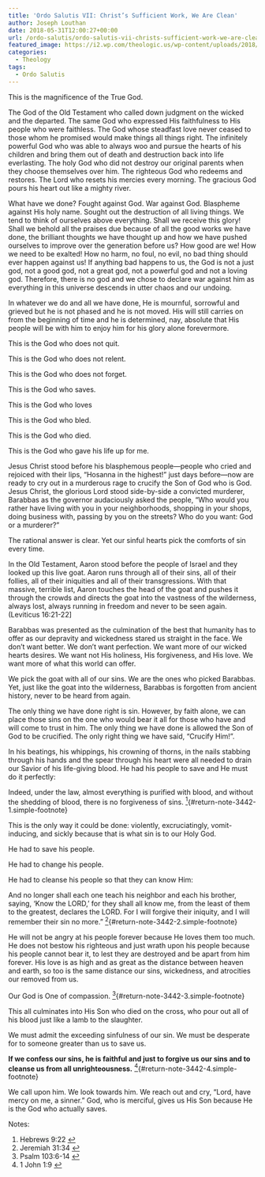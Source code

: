```yaml
---
title: 'Ordo Salutis VII: Christ’s Sufficient Work, We Are Clean'
author: Joseph Louthan
date: 2018-05-31T12:00:27+00:00
url: /ordo-salutis/ordo-salutis-vii-christs-sufficient-work-we-are-clean/
featured_image: https://i2.wp.com/theologic.us/wp-content/uploads/2018/05/unnamed.jpg?resize=512%2C340
categories:
  - Theology
tags:
  - Ordo Salutis
---
```

This is the magnificence of the True God.

The God of the Old Testament who called down judgment on the wicked and the departed. The same God who expressed His faithfulness to His people who were faithless. The God whose steadfast love never ceased to those whom he promised would make things all things right. The infinitely powerful God who was able to always woo and pursue the hearts of his children and bring them out of death and destruction back into life everlasting. The holy God who did not destroy our original parents when they choose themselves over him. The righteous God who redeems and restores. The Lord who resets his mercies every morning. The gracious God pours his heart out like a mighty river.

What have we done? Fought against God. War against God. Blaspheme against His holy name. Sought out the destruction of all living things. We tend to think of ourselves above everything. Shall we receive this glory! Shall we behold all the praises due because of all the good works we have done, the brilliant thoughts we have thought up and how we have pushed ourselves to improve over the generation before us? How good are we! How we need to be exalted! How no harm, no foul, no evil, no bad thing should ever happen against us! If anything bad happens to us, the God is not a just god, not a good god, not a great god, not a powerful god and not a loving god. Therefore, there is no god and we chose to declare war against him as everything in this universe descends in utter chaos and our undoing.

In whatever we do and all we have done, He is mournful, sorrowful and grieved but he is not phased and he is not moved. His will still carries on from the beginning of time and he is determined, nay, absolute that His people will be with him to enjoy him for his glory alone forevermore.

This is the God who does not quit.

This is the God who does not relent.

This is the God who does not forget.

This is the God who saves.

This is the God who loves

This is the God who bled.

This is the God who died.

This is the God who gave his life up for me.

Jesus Christ stood before his blasphemous people—people who cried and rejoiced with their lips, “Hosanna in the highest!” just days before—now are ready to cry out in a murderous rage to crucify the Son of God who is God. Jesus Christ, the glorious Lord stood side-by-side a convicted murderer, Barabbas as the governor audaciously asked the people, “Who would you rather have living with you in your neighborhoods, shopping in your shops, doing business with, passing by you on the streets? Who do you want: God or a murderer?”

The rational answer is clear. Yet our sinful hearts pick the comforts of sin every time.

In the Old Testament, Aaron stood before the people of Israel and they looked up this live goat. Aaron runs through all of their sins, all of their follies, all of their iniquities and all of their transgressions. With that massive, terrible list, Aaron touches the head of the goat and pushes it through the crowds and directs the goat into the vastness of the wilderness, always lost, always running in freedom and never to be seen again. (Leviticus 16:21-22]

Barabbas was presented as the culmination of the best that humanity has to offer as our depravity and wickedness stared us straight in the face. We don’t want better. We don’t want perfection. We want more of our wicked hearts desires. We want not His holiness, His forgiveness, and His love. We want more of what this world can offer.

We pick the goat with all of our sins. We are the ones who picked Barabbas. Yet, just like the goat into the wilderness, Barabbas is forgotten from ancient history, never to be heard from again.

The only thing we have done right is sin. However, by faith alone, we can place those sins on the one who would bear it all for those who have and will come to trust in him. The only thing we have done is allowed the Son of God to be crucified. The only right thing we have said, “Crucify Him!”.

In his beatings, his whippings, his crowning of thorns, in the nails stabbing through his hands and the spear through his heart were all needed to drain our Savior of his life-giving blood. He had his people to save and He must do it perfectly:

Indeed, under the law, almost everything is purified with blood, and without the shedding of blood, there is no forgiveness of sins. [<sup>1</sup>][1]{#return-note-3442-1.simple-footnote}

This is the only way it could be done: violently, excruciatingly, vomit-inducing, and sickly because that is what sin is to our Holy God.

He had to save his people.

He had to change his people.

He had to cleanse his people so that they can know Him:

And no longer shall each one teach his neighbor and each his brother, saying, ‘Know the LORD,’ for they shall all know me, from the least of them to the greatest, declares the LORD. For I will forgive their iniquity, and I will remember their sin no more.” [<sup>2</sup>][2]{#return-note-3442-2.simple-footnote}

He will not be angry at his people forever because He loves them too much. He does not bestow his righteous and just wrath upon his people because his people cannot bear it, to lest they are destroyed and be apart from him forever. His love is as high and as great as the distance between heaven and earth, so too is the same distance our sins, wickedness, and atrocities our removed from us.

Our God is One of compassion. [<sup>3</sup>][3]{#return-note-3442-3.simple-footnote}

This all culminates into His Son who died on the cross, who pour out all of his blood just like a lamb to the slaughter.

We must admit the exceeding sinfulness of our sin. We must be desperate for to someone greater than us to save us.

**If we confess our sins, he is faithful and just to forgive us our sins and to cleanse us from all unrighteousness.** [<sup>4</sup>][4]{#return-note-3442-4.simple-footnote}

We call upon him. We look towards him. We reach out and cry, “Lord, have mercy on me, a sinner.” God, who is merciful, gives us His Son because He is the God who actually saves.

<div class="simple-footnotes">
  <p class="notes">
    Notes:
  </p>
  
  <ol>
    <li id="note-3442-1">
      <span style="background-color: #f5f6f5;">Hebrews 9:22</span> <a href="#return-note-3442-1">&#8617;</a>
    </li>
    <li id="note-3442-2">
      Jeremiah 31:34 <a href="#return-note-3442-2">&#8617;</a>
    </li>
    <li id="note-3442-3">
      Psalm 103:6-14 <a href="#return-note-3442-3">&#8617;</a>
    </li>
    <li id="note-3442-4">
      1 John 1:9 <a href="#return-note-3442-4">&#8617;</a>
    </li>
  </ol>
</div>

 [1]: #note-3442-1 "Hebrews 9:22"
 [2]: #note-3442-2 "Jeremiah 31:34"
 [3]: #note-3442-3 "Psalm 103:6-14"
 [4]: #note-3442-4 "1 John 1:9"